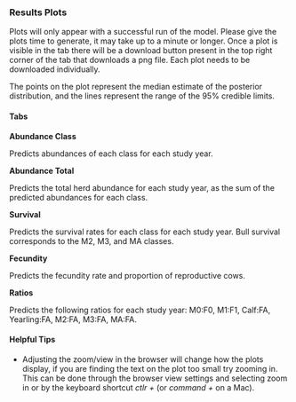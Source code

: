 <!---
Copyright 2023 Province of Alberta

Licensed under the Apache License, Version 2.0 (the "License");
you may not use this file except in compliance with the License.
You may obtain a copy of the License at

http://www.apache.org/licenses/LICENSE-2.0

Unless required by applicable law or agreed to in writing, software
distributed under the License is distributed on an "AS IS" BASIS,
WITHOUT WARRANTIES OR CONDITIONS OF ANY KIND, either express or implied.
See the License for the specific language governing permissions and
limitations under the License.
-->

### Results Plots

Plots will only appear with a successful run of the model. 
Please give the plots time to generate, it may take up to a minute or longer. 
Once a plot is visible in the tab there will be a download button present in the top right corner of the tab that downloads a png file. 
Each plot needs to be downloaded individually. 

The points on the plot represent the median estimate of the posterior distribution, and the lines represent the range of the 95% credible limits.

#### Tabs

**Abundance Class**

Predicts abundances of each class for each study year.

**Abundance Total**

Predicts the total herd abundance for each study year, as the sum of the predicted abundances for each class.

**Survival**

Predicts the survival rates for each class for each study year. Bull survival corresponds to the M2, M3, and MA classes.

**Fecundity**

Predicts the fecundity rate and proportion of reproductive cows.

**Ratios**

Predicts the following ratios for each study year: M0:F0, M1:F1, Calf:FA, Yearling:FA, M2:FA, M3:FA, MA:FA.

#### Helpful Tips

- Adjusting the zoom/view in the browser will change how the plots display, if you are finding the text on the plot too small try zooming in. This can be done through the browser view settings and selecting zoom in or by the keyboard shortcut *ctlr +* (or *command +* on a Mac).
